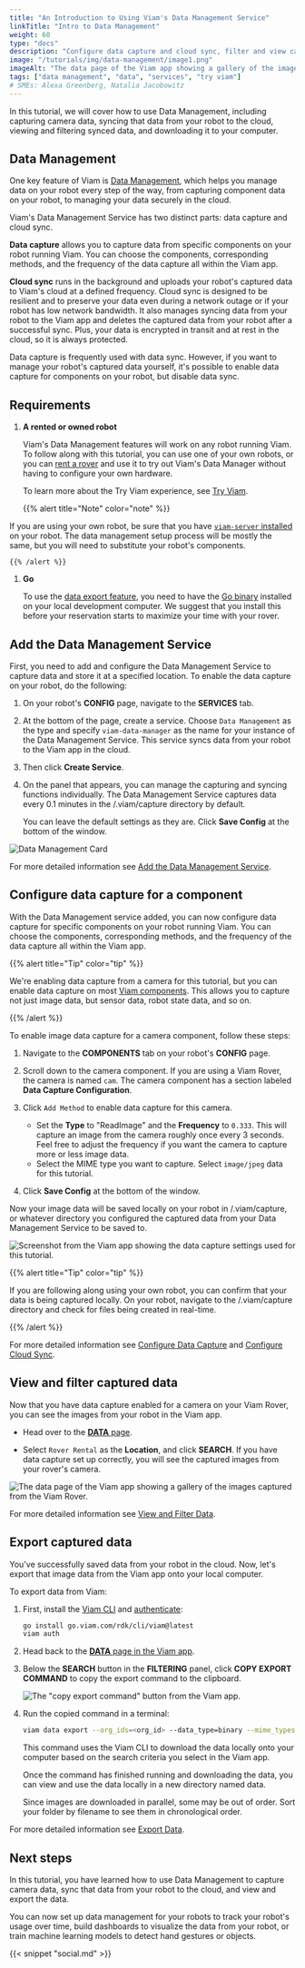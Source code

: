 ```yaml
---
title: "An Introduction to Using Viam's Data Management Service"
linkTitle: "Intro to Data Management"
weight: 60
type: "docs"
description: "Configure data capture and cloud sync, filter and view captured data, and export your data."
image: "/tutorials/img/data-management/image1.png"
imageAlt: "The data page of the Viam app showing a gallery of the images captured from the Viam Rover."
tags: ["data management", "data", "services", "try viam"]
# SMEs: Alexa Greenberg, Natalia Jacobowitz
---
```


In this tutorial, we will cover how to use Data Management, including capturing camera data, syncing that data from your robot to the cloud, viewing and filtering synced data, and downloading it to your computer.

## Data Management

One key feature of Viam is [Data Management](/manage/data/), which helps you manage data on your robot every step of the way, from capturing component data on your robot, to managing your data securely in the cloud.

Viam's Data Management Service has two distinct parts: data capture and cloud sync.

**Data capture** allows you to capture data from specific components on your robot running Viam.
You can choose the components, corresponding methods, and the frequency of the data capture all within the Viam app.

**Cloud sync** runs in the background and uploads your robot's captured data to Viam's cloud at a defined frequency.
Cloud sync is designed to be resilient and to preserve your data even during a network outage or if your robot has low network bandwidth.
It also manages syncing data from your robot to the Viam app and deletes the captured data from your robot after a successful sync.
Plus, your data is encrypted in transit and at rest in the cloud, so it is always protected.

Data capture is frequently used with data sync.
However, if you want to manage your robot's captured data yourself, it's possible to enable data capture for components on your robot, but disable data sync.

## Requirements

1. **A rented or owned robot**

   Viam's Data Management features will work on any robot running Viam.
   To follow along with this tutorial, you can use one of your own robots, or you can [rent a rover](https://app.viam.com/try) and use it to try out Viam's Data Manager without having to configure your own hardware.

   To learn more about the Try Viam experience, see [Try Viam](/try-viam/).

    {{% alert title="Note" color="note" %}}

If you are using your own robot, be sure that you have [`viam-server` installed](/installation/) on your robot.
The data management setup process will be mostly the same, but you will need to substitute your robot's components.

    {{% /alert %}}

1. **Go**

    To use the [data export feature](#export-captured-data), you need to have the <a href="https://go.dev/dl/" target="_blank">Go binary</a> installed on your local development computer.
    We suggest that you install this before your reservation starts to maximize your time with your rover.

## Add the Data Management Service

First, you need to add and configure the Data Management Service to capture data and store it at a specified location.
To enable the data capture on your robot, do the following:

1. On your robot's **CONFIG** page, navigate to the **SERVICES** tab.
2. At the bottom of the page, create a service.
   Choose `Data Management` as the type and specify `viam-data-manager` as the name for your instance of the Data Management Service.
   This service syncs data from your robot to the Viam app in the cloud.
3. Then click **Create Service**.
4. On the panel that appears, you can manage the capturing and syncing functions individually.
   The Data Management Service captures data every 0.1 minutes in the <file>/.viam/capture</file> directory by default.

   You can leave the default settings as they are.
   Click **Save Config** at the bottom of the window.

![Data Management Card](../../img/data-management/data-manager.png)

For more detailed information see [Add the Data Management Service](../../../services/data/configure-data-capture/#add-the-data-management-service).

## Configure data capture for a component

With the Data Management service added, you can now configure data capture for specific components on your robot running Viam.
You can choose the components, corresponding methods, and the frequency of the data capture all within the Viam app.

{{% alert title="Tip" color="tip" %}}

We're enabling data capture from a camera for this tutorial, but you can enable data capture on most [Viam components](/components/).
This allows you to capture not just image data, but sensor data, robot state data, and so on.

{{% /alert %}}

To enable image data capture for a camera component, follow these steps:

1. Navigate to the **COMPONENTS** tab on your robot's **CONFIG** page.
2. Scroll down to the camera component.
   If you are using a Viam Rover, the camera is named `cam`.
   The camera component has a section labeled **Data Capture Configuration**.
3. Click `Add Method` to enable data capture for this camera.

   - Set the **Type** to "ReadImage" and the **Frequency** to `0.333`.
     This will capture an image from the camera roughly once every 3 seconds.
     Feel free to adjust the frequency if you want the camera to capture more or less image data.
   - Select the MIME type you want to capture.
     Select `image/jpeg` data for this tutorial.

4. Click **Save Config** at the bottom of the window.

Now your image data will be saved locally on your robot in <file>/.viam/capture</file>, or whatever directory you configured the captured data from your Data Management Service to be saved to.

![Screenshot from the Viam app showing the data capture settings used for this tutorial.](../../img/data-management/image5.png)

{{% alert title="Tip" color="tip" %}}

If you are following along using your own robot, you can confirm that your data is being captured locally.
On your robot, navigate to the <file>/.viam/capture</file> directory and check for files being created in real-time.

{{% /alert %}}

For more detailed information see [Configure Data Capture](../../../services/data/configure-data-capture/#configure-data-capture-for-individual-components) and [Configure Cloud Sync](../../../services/data/configure-cloud-sync/).

## View and filter captured data

Now that you have data capture enabled for a camera on your Viam Rover, you can see the images from your robot in the Viam app.

- Head over to the [**DATA** page](https://app.viam.com/data/view).

- Select `Rover Rental` as the **Location**, and click **SEARCH**.
  If you have data capture set up correctly, you will see the captured images from your rover's camera.

![The data page of the Viam app showing a gallery of the images captured from the Viam Rover.](../../img/data-management/image1.png)

For more detailed information see [View and Filter Data](../../../manage/data/view/).

## Export captured data

You've successfully saved data from your robot in the cloud.
Now, let's export that image data from the Viam app onto your local computer.

To export data from Viam:

1. First, install the [Viam CLI](/manage/cli) and [authenticate](/manage/cli/#authenticate):

   ```sh {id="terminal-prompt" class="command-line" data-prompt="$"}
   go install go.viam.com/rdk/cli/viam@latest
   viam auth
   ```

2. Head back to the [**DATA** page in the Viam app](https://app.viam.com/data/view).
3. Below the **SEARCH** button in the **FILTERING** panel, click **COPY EXPORT COMMAND** to copy the export command to the clipboard.

   ![The "copy export command" button from the Viam app.](../../img/data-management/image4.png)

4. Run the copied command in a terminal:

   ```sh {id="terminal-prompt" class="command-line" data-prompt="$"}
   viam data export --org_ids=<org_id> --data_type=binary --mime_types=<mime_types> --destination=.
   ```

   This command uses the Viam CLI to download the data locally onto your computer based on the search criteria you select in the Viam app.

   Once the command has finished running and downloading the data, you can view and use the data locally in a new directory named <file>data</file>.

   Since images are downloaded in parallel, some may be out of order.
   Sort your folder by filename to see them in chronological order.

For more detailed information see [Export Data](../../../manage/data/export/).

## Next steps

In this tutorial, you have learned how to use Data Management to capture camera data, sync that data from your robot to the cloud, and view and export the data.

You can now set up data management for your robots to track your robot's usage over time, build dashboards to visualize the data from your robot, or train machine learning models to detect hand gestures or objects.

{{< snippet "social.md" >}}
